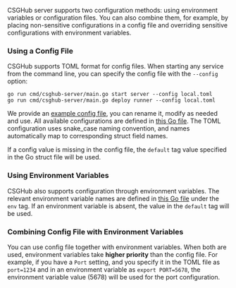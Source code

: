 CSGHub server supports two configuration methods: using environment variables or configuration files. You can also combine them, for example, by placing non-sensitive configurations in a config file and overriding sensitive configurations with environment variables.

### Using a Config File

CSGHub supports TOML format for config files. When starting any service from the command line, you can specify the config file with the `--config` option:

```
go run cmd/csghub-server/main.go start server --config local.toml
go run cmd/csghub-server/main.go deploy runner --config local.toml
```

We provide an [example config file](common/config/config.toml.example), you can rename it, modify as needed and use. All available configurations are defined in [this Go file](common/config/config.go). The TOML configuration uses snake_case naming convention, and names automatically map to corresponding struct field names.

If a config value is missing in the config file, the `default` tag value specified in the Go struct file will be used.

### Using Environment Variables

CSGHub also supports configuration through environment variables. The relevant environment variable names are defined in [this Go file](common/config/config.go) under the `env` tag. If an environment variable is absent, the value in the `default` tag will be used.

### Combining Config File with Environment Variables

You can use config file together with environment variables. When both are used, environment variables take **higher priority** than the config file. For example, if you have a `Port` setting, and you specify it in the TOML file as `port=1234` and in an environment variable as `export PORT=5678`, the environment variable value (5678) will be used for the port configuration.
